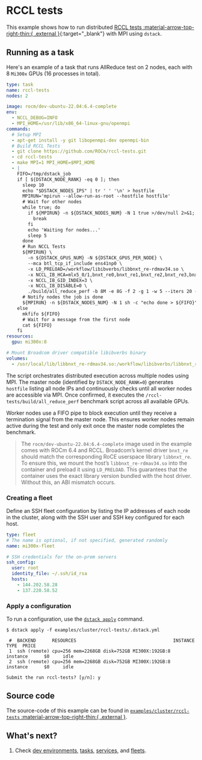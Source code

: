 # RCCL tests

This example shows how to run distributed [RCCL tests :material-arrow-top-right-thin:{ .external }](https://github.com/ROCm/rccl-tests){:target="_blank"} with MPI using `dstack`.

## Running as a task

Here's an example of a task that runs AllReduce test on 2 nodes, each with 8 `Mi300x` GPUs (16 processes in total).

<div editor-title="examples/cluster/rccl-tests/.dstack.yml">

```yaml
type: task
name: rccl-tests
nodes: 2

image: rocm/dev-ubuntu-22.04:6.4-complete
env:
  - NCCL_DEBUG=INFO
  - MPI_HOME=/usr/lib/x86_64-linux-gnu/openmpi
commands:
  # Setup MPI
  - apt-get install -y git libopenmpi-dev openmpi-bin
  # Build RCCL Tests
  - git clone https://github.com/ROCm/rccl-tests.git
  - cd rccl-tests
  - make MPI=1 MPI_HOME=$MPI_HOME
  - |
    FIFO=/tmp/dstack_job
    if [ ${DSTACK_NODE_RANK} -eq 0 ]; then
      sleep 10
      echo "$DSTACK_NODES_IPS" | tr ' ' '\n' > hostfile
      MPIRUN='mpirun --allow-run-as-root --hostfile hostfile'
      # Wait for other nodes
      while true; do
        if ${MPIRUN} -n ${DSTACK_NODES_NUM} -N 1 true >/dev/null 2>&1; then
          break
        fi
        echo 'Waiting for nodes...'
        sleep 5
      done
      # Run NCCL Tests
      ${MPIRUN} \
        -n ${DSTACK_GPUS_NUM} -N ${DSTACK_GPUS_PER_NODE} \
        --mca btl_tcp_if_include ens41np0 \
        -x LD_PRELOAD=/workflow/libibverbs/libbnxt_re-rdmav34.so \
        -x NCCL_IB_HCA=mlx5_0/1,bnxt_re0,bnxt_re1,bnxt_re2,bnxt_re3,bnxt_re4,bnxt_re5,bnxt_re6,bnxt_re7 \
        -x NCCL_IB_GID_INDEX=3 \
        -x NCCL_IB_DISABLE=0 \
        ./build/all_reduce_perf -b 8M -e 8G -f 2 -g 1 -w 5 --iters 20 -c 0;
      # Notify nodes the job is done
      ${MPIRUN} -n ${DSTACK_NODES_NUM} -N 1 sh -c "echo done > ${FIFO}"
    else
      mkfifo ${FIFO}
      # Wait for a message from the first node
      cat ${FIFO}
    fi
resources:
  gpu: mi300x:8

# Mount Broadcom driver compatible libibverbs binary
volumes:
  - /usr/local/lib/libbnxt_re-rdmav34.so:/workflow/libibverbs/libbnxt_re-rdmav34.so
```

</div>

The script orchestrates distributed execution across multiple nodes using MPI. The master node (identified by
`DSTACK_NODE_RANK=0`) generates `hostfile` listing all node IPs and continuously checks until all worker nodes are
accessible via MPI. Once confirmed, it executes the `/rccl-tests/build/all_reduce_perf` benchmark script across all available GPUs.

Worker nodes use a FIFO pipe to block execution until they receive a termination signal from the master
node. This ensures worker nodes remain active during the test and only exit once the master node completes the
benchmark.

> The `rocm/dev-ubuntu-22.04:6.4-complete` image used in the example comes with ROCm 6.4 and RCCL.
> Broadcom’s kernel driver `bnxt_re` should match the corresponding RoCE userspace library `libbnxt_re`. 
> To ensure this, we mount the host’s `libbnxt_re-rdmav34.so` into the container and preload it using `LD_PRELOAD`. 
> This guarantees that the container uses the exact library version bundled with the host driver. Without this, an ABI mismatch occurs.

### Creating a fleet
Define an SSH fleet configuration by listing the IP addresses of each node in the cluster, along with the SSH user and SSH key configured for each host.

```yaml
type: fleet
# The name is optional, if not specified, generated randomly
name: mi300x-fleet

# SSH credentials for the on-prem servers
ssh_config:
  user: root
  identity_file: ~/.ssh/id_rsa
  hosts:
    - 144.202.58.28
    - 137.220.58.52
```

### Apply a configuration

To run a configuration, use the [`dstack apply`](https://dstack.ai/docs/reference/cli/dstack/apply/) command.

<div class="termy">

```shell
$ dstack apply -f examples/cluster/rccl-tests/.dstack.yml

 #  BACKEND      RESOURCES                                    INSTANCE TYPE  PRICE
 1  ssh (remote) cpu=256 mem=2268GB disk=752GB MI300X:192GB:8  instance      $0     idle
 2  ssh (remote) cpu=256 mem=2268GB disk=752GB MI300X:192GB:8  instance      $0     idle

Submit the run rccl-tests? [y/n]: y
```

</div>

## Source code

The source-code of this example can be found in 
[`examples/cluster/rccl-tests` :material-arrow-top-right-thin:{ .external }](https://github.com/dstackai/dstack/blob/master/examples/cluster/rccl-tests).

## What's next?

1. Check [dev environments](https://dstack.ai/docs/dev-environments), [tasks](https://dstack.ai/docs/tasks), 
   [services](https://dstack.ai/docs/services), and [fleets](https://dstack.ai/docs/concepts/fleets).
